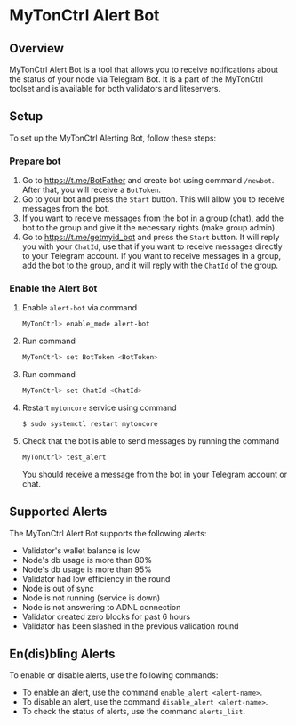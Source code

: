 # MyTonCtrl Alert Bot

## Overview

MyTonCtrl Alert Bot is a tool that allows you to receive notifications about the status of your node via Telegram Bot. 
It is a part of the MyTonCtrl toolset and is available for both validators and liteservers. 

## Setup

To set up the MyTonCtrl Alerting Bot, follow these steps:

### Prepare bot

1. Go to https://t.me/BotFather and create bot using command `/newbot`. After that, you will receive a `BotToken`.
2. Go to your bot and press the `Start` button. This will allow you to receive messages from the bot.
3. If you want to receive messages from the bot in a group (chat), add the bot to the group and give it the necessary rights (make group admin).
4. Go to https://t.me/getmyid_bot and press the `Start` button. It will reply you with your `ChatId`, use that if you want to receive messages directly to your Telegram account.
If you want to receive messages in a group, add the bot to the group, and it will reply with the `ChatId` of the group.

### Enable the Alert Bot

1. Enable `alert-bot` via command

    ```bash
    MyTonCtrl> enable_mode alert-bot
    ```
2. Run command

    ```bash
    MyTonCtrl> set BotToken <BotToken>
    ```
3. Run command

    ```bash
    MyTonCtrl> set ChatId <ChatId>
    ```
4. Restart `mytoncore` service using command 

    ```bash
   $ sudo systemctl restart mytoncore
    ```
5. Check that the bot is able to send messages by running the command

    ```bash
    MyTonCtrl> test_alert
    ``` 
    You should receive a message from the bot in your Telegram account or chat.


## Supported Alerts

The MyTonCtrl Alert Bot supports the following alerts:

* Validator's wallet balance is low
* Node's db usage is more than 80%
* Node's db usage is more than 95%
* Validator had low efficiency in the round
* Node is out of sync
* Node is not running (service is down)
* Node is not answering to ADNL connection
* Validator created zero blocks for past 6 hours
* Validator has been slashed in the previous validation round

## En(dis)bling Alerts

To enable or disable alerts, use the following commands:

* To enable an alert, use the command `enable_alert <alert-name>`.
* To disable an alert, use the command `disable_alert <alert-name>`.
* To check the status of alerts, use the command `alerts_list`.
